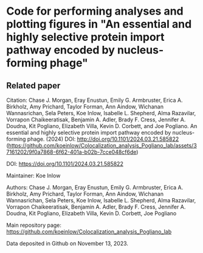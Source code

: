 # Code for performing analyses and plotting figures in "An essential and highly selective protein import pathway encoded by nucleus-forming phage"

## **Related paper**
Citation: Chase J. Morgan, Eray Enustun, Emily G. Armbruster, Erica A. Birkholz, Amy Prichard, Taylor Forman, Ann Aindow, Wichanan Wannasrichan, Sela Peters, Koe Inlow, Isabelle L. Shepherd, Alma Razavilar, Vorrapon Chaikeeratisak, Benjamin A. Adler, Brady F. Cress, Jennifer A. Doudna, Kit Pogliano, Elizabeth Villa, Kevin D. Corbett, and Joe Pogliano. An essential and highly selective protein import pathway encoded by nucleus-forming phage. (2024) DOI: http://doi.org/10.1101/2024.03.21.585822
(https://github.com/koeinlow/Colocalization_analysis_Pogliano_lab/assets/37161202/9f0a7868-6f62-401a-b02b-7cce048cf6de)

DOI: https://doi.org/10.1101/2024.03.21.585822

Maintainer: Koe Inlow

Authors: Chase J. Morgan, Eray Enustun, Emily G. Armbruster, Erica A. Birkholz, Amy Prichard, Taylor Forman, Ann Aindow, Wichanan Wannasrichan, Sela Peters, Koe Inlow, Isabelle L. Shepherd, Alma Razavilar, Vorrapon Chaikeeratisak, Benjamin A. Adler, Brady F. Cress, Jennifer A. Doudna, Kit Pogliano, Elizabeth Villa, Kevin D. Corbett, Joe Pogliano

Main repository page: https://github.com/koeinlow/Colocalization_analysis_Pogliano_lab

Data deposited in Github on November 13, 2023. 
